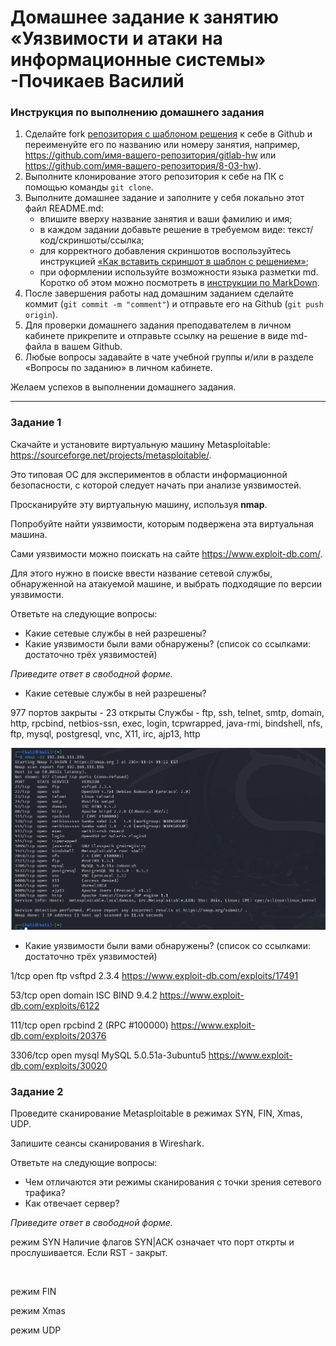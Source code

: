 # Домашнее задание к занятию «Уязвимости и атаки на информационные системы» -Почикаев Василий

### Инструкция по выполнению домашнего задания

1. Сделайте fork [репозитория c шаблоном решения](https://github.com/netology-code/sys-pattern-homework) к себе в Github и переименуйте его по названию или номеру занятия, например, https://github.com/имя-вашего-репозитория/gitlab-hw или https://github.com/имя-вашего-репозитория/8-03-hw).
2. Выполните клонирование этого репозитория к себе на ПК с помощью команды `git clone`.
3. Выполните домашнее задание и заполните у себя локально этот файл README.md:
   - впишите вверху название занятия и ваши фамилию и имя;
   - в каждом задании добавьте решение в требуемом виде: текст/код/скриншоты/ссылка;
   - для корректного добавления скриншотов воспользуйтесь инструкцией [«Как вставить скриншот в шаблон с решением»](https://github.com/netology-code/sys-pattern-homework/blob/main/screen-instruction.md);
   - при оформлении используйте возможности языка разметки md. Коротко об этом можно посмотреть в [инструкции по MarkDown](https://github.com/netology-code/sys-pattern-homework/blob/main/md-instruction.md).
4. После завершения работы над домашним заданием сделайте коммит (`git commit -m "comment"`) и отправьте его на Github (`git push origin`).
5. Для проверки домашнего задания преподавателем в личном кабинете прикрепите и отправьте ссылку на решение в виде md-файла в вашем Github.
6. Любые вопросы задавайте в чате учебной группы и/или в разделе «Вопросы по заданию» в личном кабинете.

Желаем успехов в выполнении домашнего задания.

------

### Задание 1

Скачайте и установите виртуальную машину Metasploitable: https://sourceforge.net/projects/metasploitable/.

Это типовая ОС для экспериментов в области информационной безопасности, с которой следует начать при анализе уязвимостей.

Просканируйте эту виртуальную машину, используя **nmap**.

Попробуйте найти уязвимости, которым подвержена эта виртуальная машина.

Сами уязвимости можно поискать на сайте https://www.exploit-db.com/.

Для этого нужно в поиске ввести название сетевой службы, обнаруженной на атакуемой машине, и выбрать подходящие по версии уязвимости.

Ответьте на следующие вопросы:

- Какие сетевые службы в ней разрешены?
- Какие уязвимости были вами обнаружены? (список со ссылками: достаточно трёх уязвимостей)
  
*Приведите ответ в свободной форме.*  

- Какие сетевые службы в ней разрешены?

977 портов закрыты - 23 открыты
Службы - ftp, ssh, telnet, smtp, domain, http, rpcbind, netbios-ssn, exec, login, tcpwrapped, java-rmi, bindshell, nfs, ftp, mysql, postgresql, vnc, X11, irc, ajp13, http

![](https://github.com/PochikaevVV/HW_netology/blob/main/img/%D0%B8%D0%B1/1_1_z1.png)



- Какие уязвимости были вами обнаружены? (список со ссылками: достаточно трёх уязвимостей)

1/tcp   open  ftp         vsftpd 2.3.4
https://www.exploit-db.com/exploits/17491

53/tcp   open  domain      ISC BIND 9.4.2
https://www.exploit-db.com/exploits/6122

111/tcp  open  rpcbind     2 (RPC #100000)
https://www.exploit-db.com/exploits/20376

3306/tcp open  mysql       MySQL 5.0.51a-3ubuntu5
https://www.exploit-db.com/exploits/30020


  



### Задание 2

Проведите сканирование Metasploitable в режимах SYN, FIN, Xmas, UDP.

Запишите сеансы сканирования в Wireshark.

Ответьте на следующие вопросы:

- Чем отличаются эти режимы сканирования с точки зрения сетевого трафика?
- Как отвечает сервер?

*Приведите ответ в свободной форме.*

режим SYN
Наличие флагов SYN|ACK означает что порт открты и прослушивается.
Если RST - закрыт.

![]()

режим FIN

режим Xmas

режим UDP